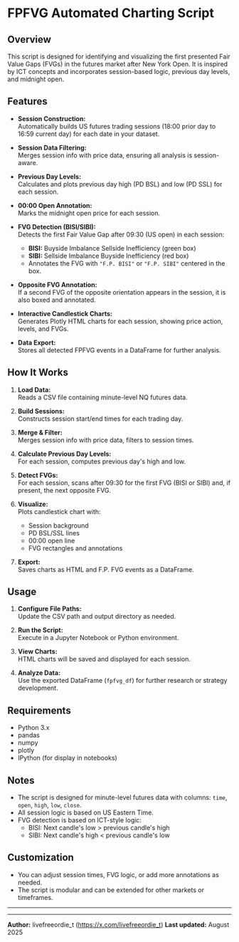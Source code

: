 # FPFVG Automated Charting Script

## Overview

This script is designed for identifying and visualizing the first presented Fair Value Gaps (FVGs) in the futures market after New York Open. It is inspired by ICT concepts and incorporates session-based logic, previous day levels, and midnight open.

## Features

- **Session Construction:**  
  Automatically builds US futures trading sessions (18:00 prior day to 16:59 current day) for each date in your dataset.

- **Session Data Filtering:**  
  Merges session info with price data, ensuring all analysis is session-aware.

- **Previous Day Levels:**  
  Calculates and plots previous day high (PD BSL) and low (PD SSL) for each session.

- **00:00 Open Annotation:**  
  Marks the midnight open price for each session.

- **FVG Detection (BISI/SIBI):**  
  Detects the first Fair Value Gap after 09:30 (US open) in each session:
  - **BISI:** Buyside Imbalance Sellside Inefficiency (green box)
  - **SIBI:** Sellside Imbalance Buyside Inefficiency (red box)
  - Annotates the FVG with `"F.P. BISI"` or `"F.P. SIBI"` centered in the box.

- **Opposite FVG Annotation:**  
  If a second FVG of the opposite orientation appears in the session, it is also boxed and annotated.

- **Interactive Candlestick Charts:**  
  Generates Plotly HTML charts for each session, showing price action, levels, and FVGs.

- **Data Export:**  
  Stores all detected FPFVG events in a DataFrame for further analysis.

## How It Works

1. **Load Data:**  
   Reads a CSV file containing minute-level NQ futures data.

2. **Build Sessions:**  
   Constructs session start/end times for each trading day.

3. **Merge & Filter:**  
   Merges session info with price data, filters to session times.

4. **Calculate Previous Day Levels:**  
   For each session, computes previous day's high and low.

5. **Detect FVGs:**  
   For each session, scans after 09:30 for the first FVG (BISI or SIBI) and, if present, the next opposite FVG.

6. **Visualize:**  
   Plots candlestick chart with:
   - Session background
   - PD BSL/SSL lines
   - 00:00 open line
   - FVG rectangles and annotations

7. **Export:**  
   Saves charts as HTML and F.P. FVG events as a DataFrame.

## Usage

1. **Configure File Paths:**  
   Update the CSV path and output directory as needed.

2. **Run the Script:**  
   Execute in a Jupyter Notebook or Python environment.

3. **View Charts:**  
   HTML charts will be saved and displayed for each session.

4. **Analyze Data:**  
   Use the exported DataFrame (`fpfvg_df`) for further research or strategy development.

## Requirements

- Python 3.x
- pandas
- numpy
- plotly
- IPython (for display in notebooks)

## Notes

- The script is designed for minute-level futures data with columns: `time`, `open`, `high`, `low`, `close`.
- All session logic is based on US Eastern Time.
- FVG detection is based on ICT-style logic:  
  - BISI: Next candle's low > previous candle's high  
  - SIBI: Next candle's high < previous candle's low

## Customization

- You can adjust session times, FVG logic, or add more annotations as needed.
- The script is modular and can be extended for other markets or timeframes.

---

---

**Author:** livefreeordie_t (https://x.com/livefreeordie_t)
**Last updated:** August 2025
